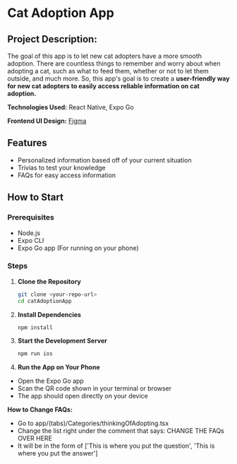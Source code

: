 # Cat Adoption App

## Project Description:
The goal of this app is to let new cat adopters have a more smooth adoption. There are countless things to remember and worry about when adopting a cat, such as what to feed them, whether or not to let them outside, and much more. So, this app's goal is to create a **user-friendly way for new cat adopters to easily access reliable information on cat adoption.**

**Technologies Used:**
React Native, Expo Go

**Frontend UI Design:** [Figma](https://www.figma.com/design/DDKC8hf5LSOV17jN65XbSx/Cat-Adoption-App?node-id=0-1&t=lS9hk7dvvQ5xKScA-1)

## Features  
- Personalized information based off of your current situation
- Trivias to test your knowledge
- FAQs for easy access information

## How to Start
### Prerequisites
- Node.js 
- Expo CLI
- Expo Go app (For running on your phone)

### Steps
1. **Clone the Repository**  
   ```bash
   git clone <your-repo-url>
   cd catAdoptionApp

2. **Install Dependencies**
   ```bash
   npm install

3. **Start the Development Server**
   ```bash
   npm run ios

4. **Run the App on Your Phone**
- Open the Expo Go app
- Scan the QR code shown in your terminal or browser
- The app should open directly on your device

**How to Change FAQs:** 
- Go to app/(tabs)/Categories/thinkingOfAdopting.tsx
- Change the list right under the comment that says: CHANGE THE FAQs OVER HERE
- It will be in the form of ['This is where you put the question', 'This is where you put the answer']
